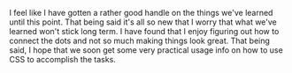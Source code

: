 I feel like I have gotten a rather good handle on the things we've learned until this point.  That being said it's all so new that I worry that what we've learned won't stick long term.  I have found that I enjoy figuring out how to connect the dots and not so much making things look great.  That being said, I hope that we soon get some very practical usage info on how to use CSS to accomplish the tasks.
